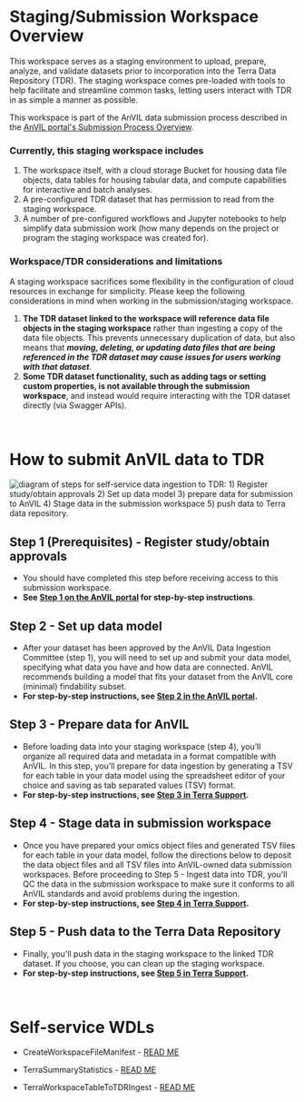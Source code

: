 # Staging/Submission Workspace Overview
This workspace serves as a staging environment to upload, prepare, analyze, and validate datasets prior to incorporation into the Terra Data Repository (TDR). The staging workspace comes pre-loaded with tools to help facilitate and streamline common tasks, letting users interact with TDR in as simple a manner as possible.    

This workspace is part of the AnVIL data submission process described in the <a href="https://anvilproject.org/learn/data-submitters/submission-guide/data-submitters-overview" target="blank">AnVIL portal's Submission Process Overview</a>.

### Currently, this staging workspace includes
1.  The workspace itself, with a cloud storage Bucket for housing data file objects, data tables for housing tabular data, and compute capabilities for interactive and batch analyses.    
2.  A pre-configured TDR dataset that has permission to read from the staging workspace.
3.  A number of pre-configured workflows and Jupyter notebooks to help simplify data submission work (how many depends on the project or program the staging workspace was created for).

### Workspace/TDR considerations and limitations
A staging workspace sacrifices some flexibility in the configuration of cloud resources in exchange for simplicity. Please keep the following considerations in mind when working in the submission/staging workspace.
1. **The TDR dataset linked to the workspace will reference data file objects in the staging workspace** rather than ingesting a copy of the data file objects. This prevents unnecessary duplication of data, but also means that __*moving, deleting, or updating data files that are being referenced in the TDR dataset may cause issues for users working with that dataset*__. 
2. **Some TDR dataset functionality, such as adding tags or setting custom properties, is not available through the submission workspace**, and instead would require interacting with the TDR dataset directly (via Swagger APIs).

<br>

# How to submit AnVIL data to TDR        

<img src="https://storage.googleapis.com/terra-featured-workspaces/TDR/TDR-SSI_diagram-of-steps.png" alt="diagram of steps for self-service data ingestion to TDR: 1) Register study/obtain approvals 2) Set up data model 3) prepare data for submission to AnVIL 4) Stage data in the submission workspace 5) push data to Terra data repository.">        

<br>

## Step 1 (Prerequisites) - Register study/obtain approvals
- You should have completed this step before receiving access to this submission workspace.    
- **See <a href="https://anvilproject.org/learn/data-submitters/submission-guide/data-approval-process" target="blank">Step 1 on the AnVIL portal</a> for step-by-step instructions**.  

## Step 2 - Set up data model
- After your dataset has been approved by the AnVIL Data Ingestion Committee (step 1), you will need to set up and submit your data model, specifying what data you have and how data are connected. AnVIL recommends building a model that fits your dataset from the AnVIL core (minimal) findability subset. 
- **For step-by-step instructions, see <a href="https://anvilproject.org/learn/data-submitters/submission-guide/set-up-a-data-model" target="blank">Step 2 in the AnVIL portal</a>.**
  
## Step 3 - Prepare data for AnVIL
- Before loading data into your staging workspace (step 4), you’ll organize all required data and metadata in a format compatible with AnVIL. In this step, you'll prepare for data ingestion by generating a TSV for each table in your data model using the spreadsheet editor of your choice and saving as tab separated values (TSV) format.
- **For step-by-step instructions, see <a href="https://support.terra.bio/hc/en-us/articles/28500021527451-Step-3-Prepare-data-for-submission-to-AnVIL" target="blank">Step 3 in Terra Support</a>.**    

## Step 4 - Stage data in submission workspace 
- Once you have prepared your omics object files and generated TSV files for each table in your data model, follow the directions below to deposit the data object files and all TSV files into AnVIL-owned data submission workspaces. Before proceeding to Step 5 - Ingest data into TDR, you'll QC the data in the submission workspace to make sure it conforms to all AnVIL standards and avoid problems during the ingestion. 
- **For step-by-step instructions, see <a href="https://support.terra.bio/hc/en-us/articles/25290333623835-Step-4-Stage-data-in-submission-workspace" target="blank">Step 4 in Terra Support</a>.**        

## Step 5 - Push data to the Terra Data Repository
- Finally, you'll push data in the staging workspace to the linked TDR dataset. If you choose, you can clean up the staging workspace.
- **For step-by-step instructions, see <a href="https://support.terra.bio/hc/en-us/articles/36671511533467-Step-5-Ingest-data-to-TDR" target="blank">Step 5 in Terra Support</a>.**      

<br>

# Self-service WDLs
- CreateWorkspaceFileManifest - <a href="https://dockstore.org/workflows/github.com/broadinstitute/ops-terra-utils/CreateWorkspaceFileManifest" target="blank">READ ME</a>      
- TerraSummaryStatistics - <a href="https://dockstore.org/workflows/github.com/broadinstitute/ops-terra-utils/TerraSummaryStatistics" target="blank">READ ME</a>

- TerraWorkspaceTableToTDRIngest - <a href="https://dockstore.org/workflows/github.com/broadinstitute/ops-terra-utils/TerraWorkspaceTableToTDRIngest" target="blank">READ ME</a>      


